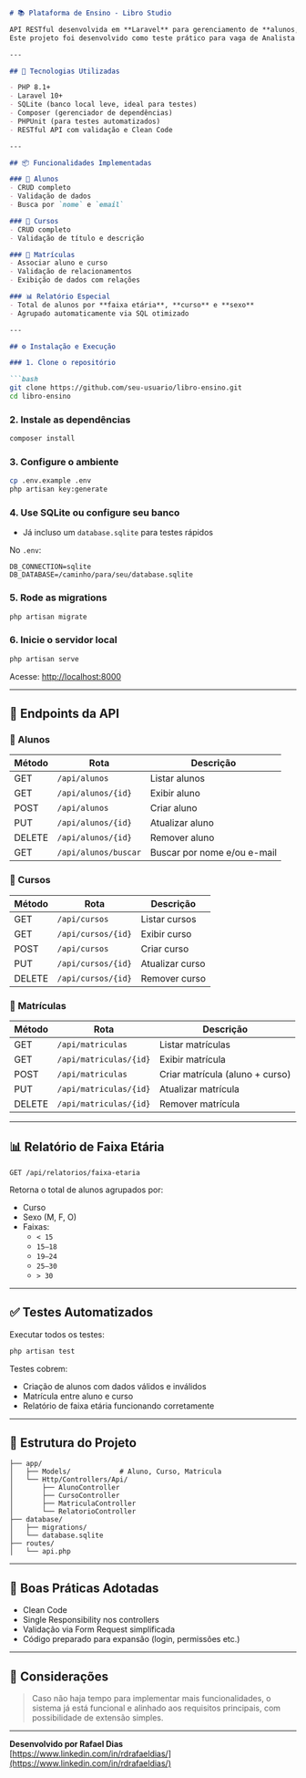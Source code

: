 


```markdown
# 📚 Plataforma de Ensino - Libro Studio

API RESTful desenvolvida em **Laravel** para gerenciamento de **alunos, cursos e matrículas**, incluindo um relatório de alunos por **faixa etária**, **curso** e **sexo**.  
Este projeto foi desenvolvido como teste prático para vaga de Analista Desenvolvedor(a) Back-end.

---

## 🚀 Tecnologias Utilizadas

- PHP 8.1+
- Laravel 10+
- SQLite (banco local leve, ideal para testes)
- Composer (gerenciador de dependências)
- PHPUnit (para testes automatizados)
- RESTful API com validação e Clean Code

---

## 📦 Funcionalidades Implementadas

### 📘 Alunos
- CRUD completo
- Validação de dados
- Busca por `nome` e `email`

### 📙 Cursos
- CRUD completo
- Validação de título e descrição

### 📗 Matrículas
- Associar aluno e curso
- Validação de relacionamentos
- Exibição de dados com relações

### 📊 Relatório Especial
- Total de alunos por **faixa etária**, **curso** e **sexo**
- Agrupado automaticamente via SQL otimizado

---

## ⚙️ Instalação e Execução

### 1. Clone o repositório

```bash
git clone https://github.com/seu-usuario/libro-ensino.git
cd libro-ensino
```

### 2. Instale as dependências

```bash
composer install
```

### 3. Configure o ambiente

```bash
cp .env.example .env
php artisan key:generate
```

### 4. Use SQLite ou configure seu banco

- Já incluso um `database.sqlite` para testes rápidos

No `.env`:

```
DB_CONNECTION=sqlite
DB_DATABASE=/caminho/para/seu/database.sqlite
```

### 5. Rode as migrations

```bash
php artisan migrate
```

### 6. Inicie o servidor local

```bash
php artisan serve
```

Acesse: [http://localhost:8000](http://localhost:8000)

---

## 🔗 Endpoints da API

### 🧑 Alunos
| Método | Rota                         | Descrição                         |
|--------|------------------------------|-----------------------------------|
| GET    | `/api/alunos`               | Listar alunos                     |
| GET    | `/api/alunos/{id}`          | Exibir aluno                      |
| POST   | `/api/alunos`               | Criar aluno                       |
| PUT    | `/api/alunos/{id}`          | Atualizar aluno                   |
| DELETE | `/api/alunos/{id}`          | Remover aluno                     |
| GET    | `/api/alunos/buscar`        | Buscar por nome e/ou e-mail       |

### 📘 Cursos
| Método | Rota                         | Descrição                         |
|--------|------------------------------|-----------------------------------|
| GET    | `/api/cursos`               | Listar cursos                     |
| GET    | `/api/cursos/{id}`          | Exibir curso                      |
| POST   | `/api/cursos`               | Criar curso                       |
| PUT    | `/api/cursos/{id}`          | Atualizar curso                   |
| DELETE | `/api/cursos/{id}`          | Remover curso                     |

### 📝 Matrículas
| Método | Rota                          | Descrição                        |
|--------|-------------------------------|----------------------------------|
| GET    | `/api/matriculas`            | Listar matrículas                |
| GET    | `/api/matriculas/{id}`       | Exibir matrícula                 |
| POST   | `/api/matriculas`            | Criar matrícula (aluno + curso) |
| PUT    | `/api/matriculas/{id}`       | Atualizar matrícula             |
| DELETE | `/api/matriculas/{id}`       | Remover matrícula               |

---

## 📊 Relatório de Faixa Etária

```http
GET /api/relatorios/faixa-etaria
```

Retorna o total de alunos agrupados por:

- Curso
- Sexo (M, F, O)
- Faixas:
  - `< 15`
  - `15–18`
  - `19–24`
  - `25–30`
  - `> 30`

---

## ✅ Testes Automatizados

Executar todos os testes:

```bash
php artisan test
```

Testes cobrem:

- Criação de alunos com dados válidos e inválidos
- Matrícula entre aluno e curso
- Relatório de faixa etária funcionando corretamente

---

## 📁 Estrutura do Projeto

```
├── app/
│   ├── Models/            # Aluno, Curso, Matricula
│   └── Http/Controllers/Api/
│       ├── AlunoController
│       ├── CursoController
│       ├── MatriculaController
│       └── RelatorioController
├── database/
│   ├── migrations/
│   └── database.sqlite
├── routes/
│   └── api.php
```

---

## 🎯 Boas Práticas Adotadas

- Clean Code
- Single Responsibility nos controllers
- Validação via Form Request simplificada
- Código preparado para expansão (login, permissões etc.)

---

## 🧠 Considerações

> Caso não haja tempo para implementar mais funcionalidades, o sistema já está funcional e alinhado aos requisitos principais, com possibilidade de extensão simples.

---

**Desenvolvido por Rafael Dias**  
[https://www.linkedin.com/in/rdrafaeldias/](https://www.linkedin.com/in/rdrafaeldias/)
```

